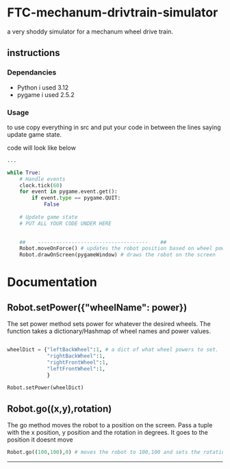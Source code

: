 # FTC-mechanum-drivtrain-simulator
a very shoddy simulator for a mechanum wheel drive train.

## instructions

### Dependancies
- Python i used 3.12
- pygame i used 2.5.2


### Usage
to use copy everything in src and put your code in between the lines saying update game state.

code will look like below
```python
...

while True:
    # Handle events
    clock.tick(60)
    for event in pygame.event.get():
        if event.type == pygame.QUIT:
            False
    
    # Update game state
    # PUT ALL YOUR CODE UNDER HERE 

    
    ##    ------------------------------------    ##
    Robot.moveOnForce() # updates the robot position based on wheel power
    Robot.drawOnScreen(pygameWindow) # draws the robot on the screen
```

# Documentation

## Robot.setPower({"wheelName": power})
The set power method sets power for whatever the desired wheels. 
The function takes a dictionary/Hashmap of wheel names and power values.
```python

wheelDict = {"leftBackWheel":1, # a dict of what wheel powers to set.
             "rightBackWheel":1,
             "rightFrontWheel":1,
             "leftFrontWheel":1,
             }

Robot.setPower(wheelDict)
```

## Robot.go((x,y),rotation) 
The go method moves the robot to a position on the screen. Pass a tuple with the x position, y position and the rotation in degrees. It goes to the position it doesnt move 
```python
Robot.go((100,100),0) # moves the robot to 100,100 and sets the rotation to 0 degrees
```
---